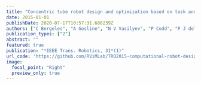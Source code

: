 ```yaml
---
title: "Concentric tube robot design and optimization based on task and anatomical constraints"
date: 2015-01-01
publishDate: 2020-07-17T10:57:31.680239Z
authors: ["C Bergeles", "A Gosline", "N V Vasilyev", "P Codd", "P J del Nido", "P E Dupont"]
publication_types: ["2"]
abstract: ""
featured: true
publication: "*IEEE Trans. Robotics, 31*(1)"
url_code: 'https://github.com/RViMLab/TRO2015-computational-robot-design'
image:
  focal_point: "Right"
  preview_only: true
---
```

